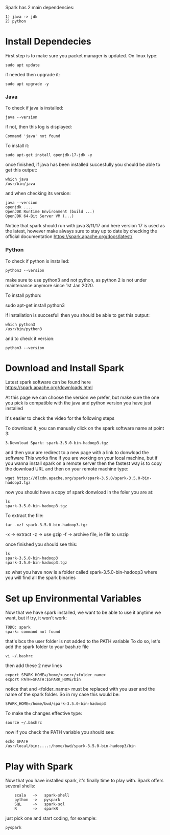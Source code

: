 
Spark has 2 main dependencies:

    1) java -> jdk
    2) python

# Install Dependecies
First step is to make sure you packet manager is updated.
On linux type:

    sudo apt update

if needed then upgrade it:

    sudo apt upgrade -y

### Java
To check if java is installed:

    java --version

if not, then this log is displayed:

    Command 'java' not found

To install it:

    sudo apt-get install openjdk-17-jdk -y

once finished, if java has been installed succesfully you should
be able to get this output:

    which java
    /usr/bin/java

and when checking its version:

    java --version
    openjdk .... 
    OpenJDK Runtime Environment (build ...)
    OpenJDK 64-Bit Server VM (...)

Notice that spark should run with java 8/11/17 and here version 17 is used
as the latest, however make always sure to stay up to date by checking 
the official documentation https://spark.apache.org/docs/latest/

### Python
To check if python is installed:

    python3 --version

make sure to use python3 and not python, as python 2 is not under maintenance
anymore since 1st Jan 2020.

To install python:

   sudo apt-get install python3

if installation is succesfull then you should be able to get this output:

    which python3
    /usr/bin/python3

and to check it version:

    python3 --version

# Download and Install Spark
Latest spark software can be found here https://spark.apache.org/downloads.html

At this page we can choose the version we prefer, but make sure the one you pick
is compatible with the java and python version you have just installed

It's easier to check the video for the following steps

To download it, you can manually click on the spark software name at point 3:

    3.Download Spark: spark-3.5.0-bin-hadoop3.tgz

and then your are redirect to a new page with a link to donwload the software
This works fine if you are working on your local machine, 
but if you wanna install spark on a remote server then the fastest way 
is to copy the download URL and then on your remote machine type:

    wget https://dlcdn.apache.org/spark/spark-3.5.0/spark-3.5.0-bin-hadoop3.tgz 

now you should have a copy of spark donwload in the foler you are at:

    ls
    spark-3.5.0-bin-hadoop3.tgz 

To extract the file:

    tar -xzf spark-3.5.0-bin-hadoop3.tgz

-x -> extract 
-z -> use gzip
-f -> archive file, ie file to unzip

once finished you should see this:

    ls 
    spark-3.5.0-bin-hadoop3
    spark-3.5.0-bin-hadoop3.tgz 
   
so what you have now is a folder called spark-3.5.0-bin-hadoop3 where
you will find all the spark binaries

# Set up Environmental Variables
Now that we have spark installed, we want to be able to use it
anytime we want, but if try, it won't work:

    TODO: spark
    spark: command not found

that's bcs the user folder is not added to the PATH variable
To do so, let's add the spark folder to your bash.rc file

    vi ~/.bashrc

then add these 2 new lines

    export SPARK_HOME=/home/<user>/<folder_name>
    export PATH=$PATH:$SPARK_HOME/bin

notice that <user> and <folder_name> must be replaced with
you user and the name of the spark folder.
So in my case this would be:

    SPARK_HOME=/home/bwd/spark-3.5.0-bin-hadoop3

To make the changes effective type:

    source ~/.bashrc

now if you check the PATH variable you should see:

    echo $PATH
    /usr/local/bin:....:/home/bwd/spark-3.5.0-bin-hadoop3/bin

# Play with Spark
Now that you have installed spark, it's finally time to play with.
Spark offers several shells:

        scala   ->   spark-shell
        python  ->   pyspark
        SQL     ->   spark-sql
        R       ->   sparkR

just pick one and start coding, for example:

    pyspark
